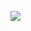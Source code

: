 

<div>
  <a href="https://github.com/Acarye">
    <br>
    <img
      src="https://github-readme-stats.vercel.app/api?username=Acarye&show_icons=true&theme=tokyonight&include_all_commits=true&count_private=true" />
    </br>
  </a>
</div>
